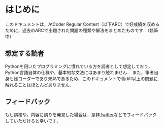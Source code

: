 # はじめに
このドキュメントは，AtCoder Regular Contest（以下ARC）で好成績を収めるために，過去のARCで出題された問題の種類や解法をまとめたものです．（執筆中）

## 想定する読者
Pythonを用いたプログラミングに慣れている方を読者として想定しており，Python言語自体の仕様や，基本的な文法にはあまり触れません．
また，筆者自身も緑コーダーであり未熟であるため，このドキュメントで青diff以上の問題に触れることはほとんどありません．

## フィードバック
もし誤植や，内容に誤りを発見した場合は，是非[Twitter](https://twitter.com/takesyhi_rs)などでフィードバックしていただけると幸いです．